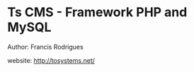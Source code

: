 Ts CMS - Framework PHP and MySQL
==============================

Author: Francis Rodrigues

website: http://tosystems.net/
